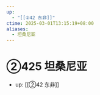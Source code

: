 ```yaml
---
up:
  - "[[②42 东非]]"
ctime: 2025-03-01T13:15:19+08:00
aliases:
  - 坦桑尼亚
---
```


# ②425 坦桑尼亚

- up: [[②42 东非]]
